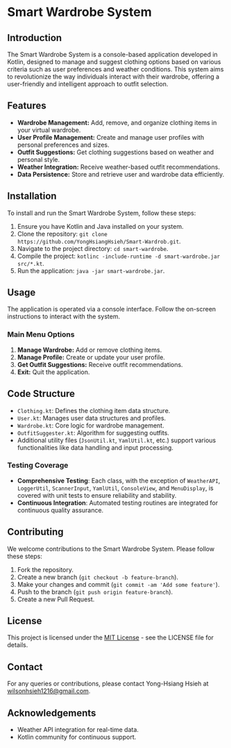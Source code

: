 # Smart Wardrobe System

## Introduction
The Smart Wardrobe System is a console-based application developed in Kotlin, designed to manage and suggest clothing options based on various criteria such as user preferences and weather conditions. This system aims to revolutionize the way individuals interact with their wardrobe, offering a user-friendly and intelligent approach to outfit selection.

## Features
- **Wardrobe Management:** Add, remove, and organize clothing items in your virtual wardrobe.
- **User Profile Management:** Create and manage user profiles with personal preferences and sizes.
- **Outfit Suggestions:** Get clothing suggestions based on weather and personal style.
- **Weather Integration:** Receive weather-based outfit recommendations.
- **Data Persistence:** Store and retrieve user and wardrobe data efficiently.

## Installation
To install and run the Smart Wardrobe System, follow these steps:
1. Ensure you have Kotlin and Java installed on your system.
2. Clone the repository: `git clone https://github.com/YongHsiangHsieh/Smart-Wardrob.git`.
3. Navigate to the project directory: `cd smart-wardrobe`.
4. Compile the project: `kotlinc -include-runtime -d smart-wardrobe.jar src/*.kt`.
5. Run the application: `java -jar smart-wardrobe.jar`.

## Usage
The application is operated via a console interface. Follow the on-screen instructions to interact with the system.

### Main Menu Options
1. **Manage Wardrobe:** Add or remove clothing items.
2. **Manage Profile:** Create or update your user profile.
3. **Get Outfit Suggestions:** Receive outfit recommendations.
4. **Exit:** Quit the application.

## Code Structure
- `Clothing.kt`: Defines the clothing item data structure.
- `User.kt`: Manages user data structures and profiles.
- `Wardrobe.kt`: Core logic for wardrobe management.
- `OutfitSuggester.kt`: Algorithm for suggesting outfits.
- Additional utility files (`JsonUtil.kt`, `YamlUtil.kt`, etc.) support various functionalities like data handling and input processing.
  
### Testing Coverage
- **Comprehensive Testing**: Each class, with the exception of `WeatherAPI`, `LoggerUtil`, `ScannerInput`, `YamlUtil`, `ConsoleView`, and `MenuDisplay`, is covered with unit tests to ensure reliability and stability.
- **Continuous Integration**: Automated testing routines are integrated for continuous quality assurance.
  
## Contributing
We welcome contributions to the Smart Wardrobe System. Please follow these steps:
1. Fork the repository.
2. Create a new branch (`git checkout -b feature-branch`).
3. Make your changes and commit (`git commit -am 'Add some feature'`).
4. Push to the branch (`git push origin feature-branch`).
5. Create a new Pull Request.

## License
This project is licensed under the [MIT License](LICENSE.txt) - see the LICENSE file for details.

## Contact
For any queries or contributions, please contact Yong-Hsiang Hsieh at wilsonhsieh1216@gmail.com.

## Acknowledgements
- Weather API integration for real-time data.
- Kotlin community for continuous support.
